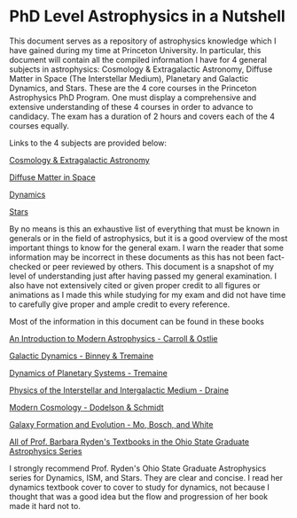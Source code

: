 # PhD Level Astrophysics in a Nutshell

This document serves as a repository of astrophysics knowledge which I have gained during my time at Princeton University. In particular, this document will contain all the compiled information I have for 4 general subjects in astrophysics: Cosmology & Extragalactic Astronomy, Diffuse Matter in Space (The Interstellar Medium), Planetary and Galactic Dynamics, and Stars. These are the 4 core courses in the Princeton Astrophysics PhD Program. One must display a comprehensive and extensive understanding of these 4 courses in order to advance to candidacy. The exam has a duration of 2 hours and covers each of the 4 courses equally. 

Links to the 4 subjects are provided below:

[Cosmology & Extragalactic Astronomy](Cosmology_and_Extragalactic_Astronomy.md)

[Diffuse Matter in Space](Diffuse_Matter_in_Space.md)

[Dynamics](./Dynamics.md)

[Stars](./Stars.md)

By no means is this an exhaustive list of everything that must be known in generals or in the field of astrophysics, but it is a good overview of the most important things to know for the general exam. I warn the reader that some information may be incorrect in these documents as this has not been fact-checked or peer reviewed by others. This document is a snapshot of my level of understanding just after having passed my general examination. I also have not extensively cited or given proper credit to all figures or animations as I made this while studying for my exam and did not have time to carefully give proper and ample credit to every reference. 

Most of the information in this document can be found in these books

[An Introduction to Modern Astrophysics - Carroll & Ostlie](https://www.amazon.com/Introduction-Modern-Astrophysics-Bradley-Carroll/dp/1108422160)

[Galactic Dynamics - Binney & Tremaine](https://press.princeton.edu/books/paperback/9780691130279/galactic-dynamics?srsltid=AfmBOooVF9zyFHP4pR-SNHZr_tylrXAf6-pqWTlRUlgfbAJRkcTQbIkR) 

[Dynamics of Planetary Systems - Tremaine](https://press.princeton.edu/books/hardcover/9780691207124/dynamics-of-planetary-systems?srsltid=AfmBOordfQ4xfveJk_MN1CdWDIVIQmEsDpIBYIo5xfncMSncsfLPuEFZ)

[Physics of the Interstellar and Intergalactic Medium - Draine](https://www.amazon.com/Physics-Interstellar-Intergalactic-Princeton-Astrophysics/dp/0691122148)

[Modern Cosmology - Dodelson & Schmidt](https://www.amazon.com/Modern-Cosmology-Scott-Dodelson/dp/0128159480) 

[Galaxy Formation and Evolution - Mo, Bosch, and White](https://www.amazon.com/Galaxy-Formation-Evolution-Houjun-Mo/dp/0521857937)

[All of Prof. Barbara Ryden's Textbooks in the Ohio State Graduate Astrophysics Series](https://www.astronomy.ohio-state.edu/ryden.1/)

I strongly recommend Prof. Ryden's Ohio State Graduate Astrophysics series for Dynamics, ISM, and Stars. They are clear and concise. I read her dynamics textbook cover to cover to study for dynamics, not because I thought that was a good idea but the flow and progression of her book made it hard not to.